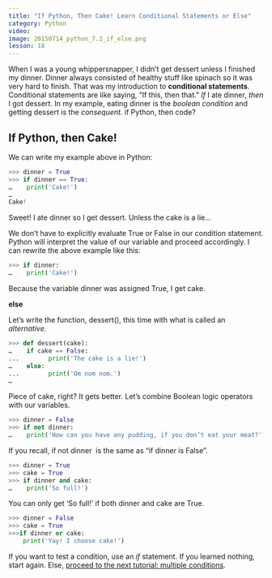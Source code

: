 ```yaml
---
title: "If Python, Then Cake! Learn Conditional Statements or Else"
category: Python
video:
image: 20150714_python_7.2_if_else.png
lesson: 18
---
```


When I was a young whippersnapper, I didn’t get dessert unless I finished my dinner. Dinner always consisted of healthy stuff like spinach so it was very hard to finish. That was my introduction to **conditional statements**. Conditional statements are like saying, “If this, then that.” _If_ I ate dinner, _then_ I got dessert. In my example, eating dinner is the _boolean condition_ and getting dessert is the _consequent._ if Python, then code?

## If Python, then Cake!

We can write my example above in Python:

```python
>>> dinner = True
>>> if dinner == True:
…    print('Cake!')
…
Cake!
```

Sweet! I ate dinner so I get dessert. Unless the cake is a lie…

We don’t have to explicitly evaluate True or False in our condition statement. Python will interpret the value of our variable and proceed accordingly. I can rewrite the above example like this:

```python
>>> if dinner:
…    print('Cake!')
```

Because the variable dinner was assigned True, I get cake.

**else**

Let’s write the function, dessert(), this time with what is called an _alternative._

```python
>>> def dessert(cake):
…    if cake == False:
...        print('The cake is a lie!')
…    else:
...        print('Om nom nom.')
…
```

Piece of cake, right? It gets better. Let’s combine Boolean logic operators with our variables.

```python
>>> dinner = False
>>> if not dinner:
…    print('How can you have any pudding, if you don’t eat your meat?')
```

If you recall, <span class="lang:python decode:true crayon-inline ">if not dinner</span>  is the same as “if dinner is False”.

```python
>>> dinner = True
>>> cake = True
>>> if dinner and cake:
…    print('So full!')
```

You can only get ‘So full!’ if both dinner and cake are True.

```python
>>> dinner = False
>>> cake = True
>>>if dinner or cake:
    print('Yay! I choose cake!')
```

If you want to test a condition, use an _if_ statement. If you learned nothing, start again. Else, [proceed to the next tutorial: multiple conditions](https://thehelloworldprogram.com/python/python-elif-snakes-else-ladders/).
